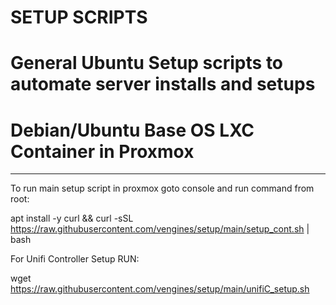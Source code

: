 # SETUP SCRIPTS
# General Ubuntu Setup scripts to automate server installs and setups
# Debian/Ubuntu Base OS LXC Container in Proxmox
-------------------------------------------------------------------------------
To run main setup script in proxmox goto console and run command from root:

apt install -y curl && curl -sSL https://raw.githubusercontent.com/vengines/setup/main/setup_cont.sh | bash

For Unifi Controller Setup RUN:

wget https://raw.githubusercontent.com/vengines/setup/main/unifiC_setup.sh
